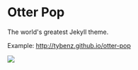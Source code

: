 # Otter Pop

The world's greatest Jekyll theme.

Example: <http://tybenz.github.io/otter-pop>

![](http://jekyllthemes.org/thumbnails/otter-pop.png)
